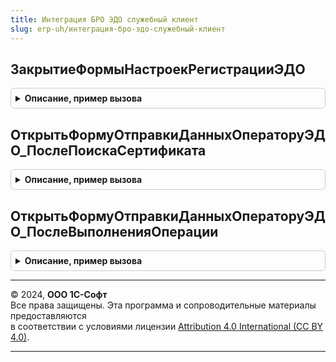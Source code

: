 ```yaml
---
title: Интеграция БРО ЭДО служебный клиент
slug: erp-uh/интеграция-бро-эдо-служебный-клиент
---
```



## ЗакрытиеФормыНастроекРегистрацииЭДО
<details style="margin: 1em 0; padding: 0.5em; border: 1px solid #ccc; border-radius: 6px;">

<summary style="font-weight: bold; cursor: pointer;">Описание, пример вызова</summary>

```bsl

Процедура ЗакрытиеФормыНастроекРегистрацииЭДО(Знач ОперацияЭДО, Знач ОбработкаПродолжения) Экспорт
```

Пример вызова
```bsl
ИнтеграцияБРОЭДОСлужебныйКлиент.ЗакрытиеФормыНастроекРегистрацииЭДО(ОперацияЭДО, ОбработкаПродолжения) 
```
</details>

## ОткрытьФормуОтправкиДанныхОператоруЭДО_ПослеПоискаСертификата
<details style="margin: 1em 0; padding: 0.5em; border: 1px solid #ccc; border-radius: 6px;">

<summary style="font-weight: bold; cursor: pointer;">Описание, пример вызова</summary>

```bsl

// Открыть форму отправки данных оператору ЭДО после поиска сертификата.
//
// Параметры:
//  СсылкаНаСертификат - СправочникСсылка.СертификатыКлючейЭлектроннойПодписиИШифрования
//  Контекст - Структура:
//   * Операция - См. ИнтеграцияБРОЭДОСлужебный.ОперацияЭДОИзСтроки
//   * Настройки - Строка - настройки регистрации.
//      См. ОбменСКонтрагентами.ИнициализироватьНастройкиПодключенияЭДО
//      См. ОбменСКонтрагентами.ИнициализироватьНастройкиПереизданияСертификатаЭДО
//   * ВыполняемоеОповещение - ОписаниеОповещения
Процедура ОткрытьФормуОтправкиДанныхОператоруЭДО_ПослеПоискаСертификата(СсылкаНаСертификат, Контекст) Экспорт
```

Пример вызова
```bsl
ИнтеграцияБРОЭДОСлужебныйКлиент.ОткрытьФормуОтправкиДанныхОператоруЭДО_ПослеПоискаСертификата(СсылкаНаСертификат, Контекст) 
```
</details>

## ОткрытьФормуОтправкиДанныхОператоруЭДО_ПослеВыполненияОперации
<details style="margin: 1em 0; padding: 0.5em; border: 1px solid #ccc; border-radius: 6px;">

<summary style="font-weight: bold; cursor: pointer;">Описание, пример вызова</summary>

```bsl

Процедура ОткрытьФормуОтправкиДанныхОператоруЭДО_ПослеВыполненияОперации(Знач РезультатОперации, Знач ОбработкаПродолжения) Экспорт
```

Пример вызова
```bsl
ИнтеграцияБРОЭДОСлужебныйКлиент.ОткрытьФормуОтправкиДанныхОператоруЭДО_ПослеВыполненияОперации(РезультатОперации, ОбработкаПродолжения) 
```
</details>

---

© 2024, **ООО 1С-Софт**  
Все права защищены. Эта программа и сопроводительные материалы предоставляются  
в соответствии с условиями лицензии [Attribution 4.0 International (CC BY 4.0)](https://creativecommons.org/licenses/by/4.0/legalcode).

---
